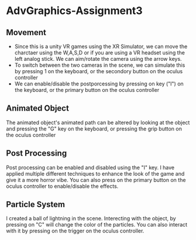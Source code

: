 # AdvGraphics-Assignment3

## Movement
* Since this is a unity VR games using the XR Simulator, we can move the charctaer using the W,A,S,D or if you are using a VR headset using the left analog stick. We can aim/rotate the camera using the arrow keys.
* To switch between the two cameras in the scene, we can simulate this by pressing 1 on the keyboard, or the secondory button on the oculus controller
* We can enable/disable the postporcessing by pressing on key ("I") on the keyboard, or the primary button on the oculus controller

## Animated Object
The animated object's animated path can be altered by looking at the object and pressing the "G" key on the keyboard, or pressing the grip button on the oculus controller

## Post Processing
Post processing can be enabled and disabled using the "I" key. I have applied multiple different techniques to enhance the look of the game and give it a more horror vibe. You can also press on the primary button on the oculus controller to enable/disable the effects.

## Particle System
I created a ball of lightning in the scene. Interecting with the object, by pressing on "C" will change the color of the particles. You can also interact with it by pressing on the trigger on the oculus controller.
